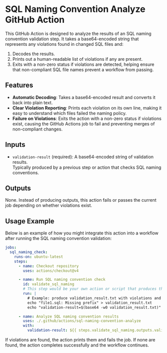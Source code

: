 # SQL Naming Convention Analyze GitHub Action

This GitHub Action is designed to analyze the results of an SQL naming convention validation step. It takes a base64-encoded string that represents any violations found in changed SQL files and:

1. Decodes the results.
2. Prints out a human-readable list of violations if any are present.
3. Exits with a non-zero status if violations are detected, helping ensure that non-compliant SQL file names prevent a workflow from passing.

## Features

- **Automatic Decoding**: Takes a base64-encoded result and converts it back into plain text.
- **Clear Violation Reporting**: Prints each violation on its own line, making it easy to understand which files failed the naming policy.
- **Failure on Violations**: Exits the action with a non-zero status if violations exist, causing the GitHub Actions job to fail and preventing merges of non-compliant changes.

## Inputs

- `validation-result` (required): A base64-encoded string of validation results.  
  Typically produced by a previous step or action that checks SQL naming conventions.

## Outputs

None. Instead of producing outputs, this action fails or passes the current job depending on whether violations exist.

## Usage Example

Below is an example of how you might integrate this action into a workflow after running the SQL naming convention validation:

```yaml
jobs:
  sql_naming_check:
    runs-on: ubuntu-latest
    steps:
      - name: Checkout repository
        uses: actions/checkout@v4

      - name: Run SQL naming convention check
        id: validate_sql_naming
        # This step would be your own action or script that produces the base64-encoded validation-result.
        run: |
          # Example: produce validation_result.txt with violations and then encode it
          echo "file1.sql: Missing prefix" > validation_result.txt
          echo "validation-result=$(base64 -w0 validation_result.txt)" >> $GITHUB_OUTPUT

      - name: Analyze SQL naming convention results
        uses: ./.github/actions/sql-naming-convention-analyze
        with:
          validation-result: ${{ steps.validate_sql_naming.outputs.validation-result }}
```

If violations are found, the action prints them and fails the job. If none are found, the action completes successfully and the workflow continues.